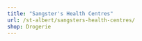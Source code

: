 ```yaml
---
title: "Sangster's Health Centres"
url: /st-albert/sangsters-health-centres/
shop: Drogerie
---
```

